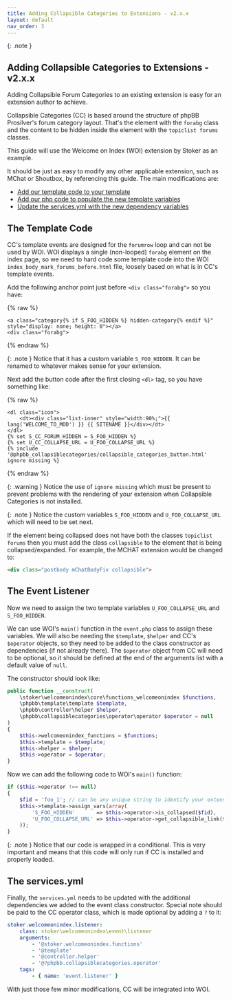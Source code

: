 ```yaml
---
title: Adding Collapsible Categories to Extensions - v2.x.x
layout: default
nav_order: 3
---
```


{: .note }
## Adding Collapsible Categories to Extensions - v2.x.x

Adding Collapsible Forum Categories to an existing extension is easy for an extension author to achieve.

Collapsible Categories (CC) is based around the structure of phpBB Prosilver's forum category layout. That's the element with the `forabg` class and the content to be hidden inside the element with the `topiclist forums` classes.

This guide will use the Welcome on Index (WOI) extension by Stoker as an example.

It should be just as easy to modify any other applicable extension, such as MChat or Shoutbox, by referencing this guide. The main modifications are:
* [Add our template code to your template](#the-template-code)
* [Add our php code to populate the new template variables](#the-event-listener)
* [Update the services.yml with the new dependency variables](#the-servicesyml)

## The Template Code

CC's template events are designed for the `forumrow` loop and can not be used by WOI. WOI displays a single (non-looped) `forabg` element on the index page, so we need to hard code some template code into the WOI `index_body_mark_forums_before.html` file, loosely based on what is in CC's template events.

Add the following anchor point just before `<div class="forabg">` so you have:

{% raw %}
```twig
<a class="category{% if S_FOO_HIDDEN %} hidden-category{% endif %}" style="display: none; height: 0"></a>
<div class="forabg">
```
{% endraw %}

{: .note }
Notice that it has a custom variable `S_FOO_HIDDEN`. It can be renamed to whatever makes sense for your extension.

Next add the button code after the first closing `<dl>` tag, so you have something like:

{% raw %}
```twig
<dl class="icon">
    <dt><div class="list-inner" style="width:90%;">{{ lang('WELCOME_TO_MOD') }} {{ SITENAME }}</div></dt>
</dl>
{% set S_CC_FORUM_HIDDEN = S_FOO_HIDDEN %}
{% set U_CC_COLLAPSE_URL = U_FOO_COLLAPSE_URL %}
{% include '@phpbb_collapsiblecategories/collapsible_categories_button.html' ignore missing %}
```
{% endraw %}

{: .warning }
Notice the use of `ignore missing` which must be present to prevent problems with the rendering of your extension when Collapsible Categories is not installed.

{: .note }
Notice the custom variables `S_FOO_HIDDEN` and `U_FOO_COLLAPSE_URL` which will need to be set next.

If the element being collapsed does not have both the classes `topiclist forums` then you must add the class `collapsible` to the element that is being collapsed/expanded. For example, the MCHAT extension would be changed to:

```html
<div class="postbody mChatBodyFix collapsible">
```

## The Event Listener
Now we need to assign the two template variables `U_FOO_COLLAPSE_URL` and `S_FOO_HIDDEN`.

We can use WOI's `main()` function in the `event.php` class to assign these variables. We will also be needing the `$template`, `$helper` and CC's `$operator` objects, so they need to be added to the class constructor as dependencies (if not already there). The `$operator` object from CC will need to be optional, so it should be defined at the end of the arguments list with a default value of `null`.

The constructor should look like:

```php
public function __construct(
    \stoker\welcomeonindex\core\functions_welcomeonindex $functions,
    \phpbb\template\template $template,
    \phpbb\controller\helper $helper,
    \phpbb\collapsiblecategories\operator\operator $operator = null
)
{
    $this->welcomeonindex_functions = $functions;
    $this->template = $template;
    $this->helper = $helper;
    $this->operator = $operator;
}
```

Now we can add the following code to WOI's `main()` function:

```php
if ($this->operator !== null)
{
    $fid = 'foo_1'; // can be any unique string to identify your extension's collapsible element
    $this->template->assign_vars(array(
        'S_FOO_HIDDEN'       => $this->operator->is_collapsed($fid),
        'U_FOO_COLLAPSE_URL' => $this->operator->get_collapsible_link($fid),
    ));
}
```

{: .note }
Notice that our code is wrapped in a conditional. This is very important and means that this code will only run if CC is installed and properly loaded.

## The services.yml
Finally, the `services.yml` needs to be updated with the additional dependencies we added to the event class constructor. Special note should be paid to the CC operator class, which is made optional by adding a `?` to it:

```yaml
stoker.welcomeonindex.listener:
    class: stoker\welcomeonindex\event\listener
    arguments:
        - '@stoker.welcomeonindex.functions'
        - '@template'
        - '@controller.helper'
        - '@?phpbb.collapsiblecategories.operator'
    tags:
        - { name: 'event.listener' }
```

With just those few minor modifications, CC will be integrated into WOI.
